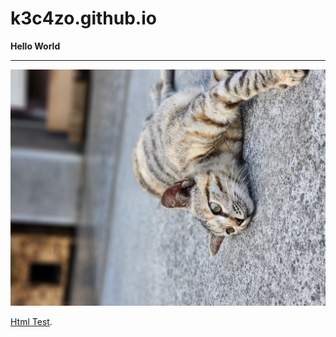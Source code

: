 # k3c4zo.github.io
**Hello World**

***

![草草](https://raw.githubusercontent.com/K3C4ZO/k3c4zo.github.io/main/332494504_8915137758527979_5400792067233575689_n.jpg "草草(校貓)~")

[Html Test](https://k3c4zo.github.io/test.html).


